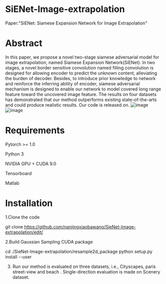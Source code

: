 # SiENet-Image-extrapolation
Paper:"SiENet: Siamese Expansion Network for Image Extrapolation"
# Abstract
In this paper, we propose a novel two-stage siamese adversarial model for image extrapolation, named Siamese Expansion Network(SiENet). In two stages, a novel border sensitive convolution named filling convolution is designed for allowing encoder to predict the unknown content, alleviating the burden of decoder. Besides, to introduce prior knowledge to network and reinforce the inferring ability of encoder, siamese adversarial mechanism is designed to enable our network to model covered long range feature toward the uncovered image feature. The results on four datasets has demonstrated that our method outperforms existing state-of-the-arts and could produce realistic results. Our code is released on.
 ![image](https://github.com/nanjingxiaobawang/SieNet-Image-extrapolation/blob/master/results.png)
 ![image](https://github.com/nanjingxiaobawang/SieNet-Image-extrapolation/blob/master/structure.png)
# Requirements

Pytorch >= 1.0

Python 3

NVIDIA GPU + CUDA 9.0

Tensorboard

Matlab

# Installation

1.Clone the code

git clone https://github.com/nanjingxiaobawang/SieNet-Image-extrapolation/edit/

2.Build Gaussian Sampling CUDA package

cd ./SieNet-Image-extrapolation/resample2d_package
python setup.py install --user

3. Run 
our method is evaluated on three datasets, i.e., Cityscapes, paris street-view and beach . Single-direction evaluation is made
on Scenery dataset.
